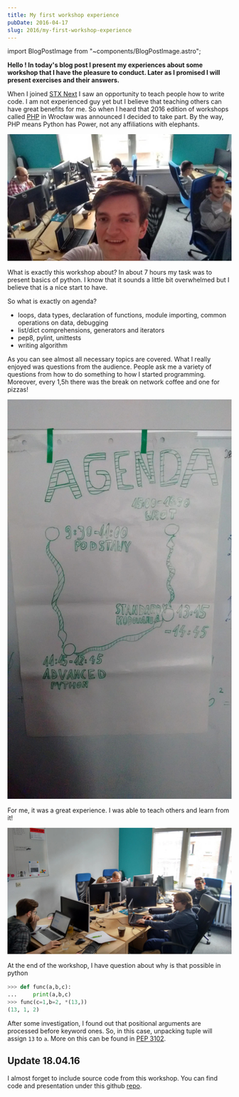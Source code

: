 ```yaml
---
title: My first workshop experience
pubDate: 2016-04-17
slug: 2016/my-first-workshop-experience
---
```


import BlogPostImage from "~components/BlogPostImage.astro";

**Hello ! In today's blog post I present my experiences about some
workshop that I have the pleasure to conduct. Later as I promised I will
present exercises and their answers.**

When I joined [STX Next](https://stxnext.com/) I saw an opportunity to
teach people how to write code. I am not experienced guy yet but I
believe that teaching others can have great benefits for me. So when I
heard that 2016 edition of workshops called
[PHP](http://pythonhaspower.com/#) in Wrocław was announced I decided to
take part. By the way, PHP means Python has Power, not any affiliations
with elephants.

![Author of this blog post with his students](../../assets/2016-04-17-php-author.jpg)

What is exactly this workshop about? In about 7 hours my task was to
present basics of python. I know that it sounds a little bit overwhelmed
but I believe that is a nice start to have.

So what is exactly on agenda?

- loops, data types, declaration of functions, module importing,
  common operations on data, debugging
- list/dict comprehensions, generators and iterators
- pep8, pylint, unittests
- writing algorithm

As you can see almost all necessary topics are covered. What I really
enjoyed was questions from the audience. People ask me a variety of
questions from how to do something to how I started programming.
Moreover, every 1,5h there was the break on network coffee and one for
pizzas!

![Agenda in pythons](../../assets/2016-04-17-php-agenda.jpg)

For me, it was a great experience. I was able to teach others and learn
from it!

![People at work](../../assets/2016-04-17-php-students.jpg)

At the end of the workshop, I have question about why is that possible
in python

```python
>>> def func(a,b,c):
...     print(a,b,c)
>>> func(c=1,b=2, *(13,))
(13, 1, 2)
```

After some investigation, I found out that positional arguments are
processed before keyword ones. So, in this case, unpacking tuple will
assign `13` to `a`. More on this can be found in [PEP
3102](https://www.python.org/dev/peps/pep-3102/).

## Update 18.04.16

I almost forget to include source code from this workshop. You can find
code and presentation under this github
[repo](https://github.com/stxnext/php-sources).
